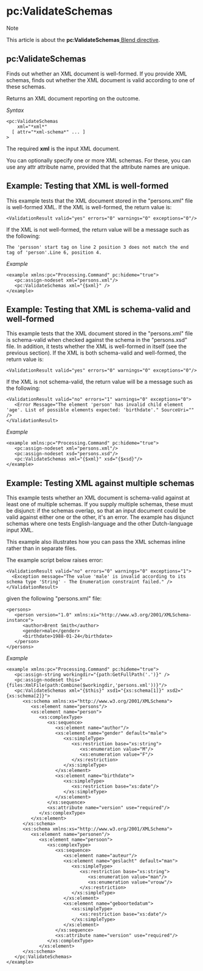# pc:ValidateSchemas



> [!NOTE]
> This article is about the **pc:ValidateSchemas**[ Blend directive](/docs/Repositories/Blend%20directives).

## **pc:ValidateSchemas**

Finds out whether an XML document is well-formed. If you provide XML schemas, finds out whether the XML document is valid according to one of these schemas.

Returns an XML document reporting on the outcome.

*Syntax*

```
<pc:ValidateSchemas
    xml="*xml*"
  [ attr="*xml-schema*" ... ]
>
```

The required **xml** is the input XML document.

You can optionally specify one or more XML schemas. For these, you can use any attr attribute name, provided that the attribute names are unique.

## Example: Testing that XML is well-formed

This example tests that the XML document stored in the "persons.xml" file is well-formed XML. If the XML is well-formed, the return value is:

```language-xml
<ValidationResult valid="yes" errors="0" warnings="0" exceptions="0"/>
```

If the XML is not well-formed, the return value will be a message such as the following:

```
The 'persson' start tag on line 2 position 3 does not match the end tag of 'person'.Line 6, position 4.
```

*Example*

```language-xml
<example xmlns:pc="Processing.Command" pc:hideme="true">
   <pc:assign-nodeset xml="persons.xml"/>
   <pc:ValidateSchemas xml="{$xml}" />
</example>
```

## Example: Testing that XML is schema-valid and well-formed

This example tests that the XML document stored in the "persons.xml" file is schema-valid when checked against the schema in the "persons.xsd" file. In addition, it tests whether the XML is well-formed in itself (see the previous section). If the XML is both schema-valid and well-formed, the return value is:

```language-xml
<ValidationResult valid="yes" errors="0" warnings="0" exceptions="0"/>
```

If the XML is not schema-valid, the return value will be a message such as the following:

```language-xml
<ValidationResult valid="no" errors="1" warnings="0" exceptions="0">
   <Error Message="The element 'person' has invalid child element 'age'. List of possible elements expected: 'birthdate'." SourceUri="" />
</ValidationResult>
```

*Example*

```language-xml
<example xmlns:pc="Processing.Command" pc:hideme="true">
   <pc:assign-nodeset xml="persons.xml"/>
   <pc:assign-nodeset xsd="persons.xsd"/>   
   <pc:ValidateSchemas xml="{$xml}" xsd="{$xsd}"/>
</example>
```

## Example: Testing XML against multiple schemas

This example tests whether an XML document is schema-valid against at least one of multiple schemas. If you supply multiple schemas, these must be disjunct: if the schemas overlap, so that an input document could be valid against either one or the other, it's an error. The example has disjunct schemas where one tests English-language and the other Dutch-language input XML.

This example also illustrates how you can pass the XML schemas inline rather than in separate files.

The example script below raises error:

```language-xml
<ValidationResult valid="no" errors="0" warnings="0" exceptions="1">
  <Exception message="The value 'male' is invalid according to its schema type 'String' - The Enumeration constraint failed." />
</ValidationResult>
```

given the following "persons.xml" file:

```language-xml
<persons>
   <person version="1.0" xmlns:xi="http://www.w3.org/2001/XMLSchema-instance">
      <author>Brent Smith</author>
      <gender>male</gender>
      <birthdate>1988-01-24</birthdate>
   </person>
</persons>
```

*Example*

```language-xml
<example xmlns:pc="Processing.Command" pc:hideme="true">
   <pc:assign-string workingdir="{path:GetFullPath('.')}" />
   <pc:assign-nodeset this="{files:XmlFile(path:Combine($workingdir,'persons.xml'))}"/>
   <pc:ValidateSchemas xml="{$this}" xsd1="{xs:schema[1]}" xsd2="{xs:schema[2]}">
      <xs:schema xmlns:xs="http://www.w3.org/2001/XMLSchema">
         <xs:element name="persons"/>
         <xs:element name="person">
            <xs:complexType>
               <xs:sequence>
                  <xs:element name="author"/>
                  <xs:element name="gender" default="male">
                     <xs:simpleType>
                        <xs:restriction base="xs:string">
                           <xs:enumeration value="M"/>
                           <xs:enumeration value="F"/>
                        </xs:restriction>
                     </xs:simpleType>
                  </xs:element>
                  <xs:element name="birthdate">
                     <xs:simpleType>
                        <xs:restriction base="xs:date"/>
                     </xs:simpleType>
                  </xs:element>
               </xs:sequence>
               <xs:attribute name="version" use="required"/>
            </xs:complexType>
         </xs:element>
      </xs:schema>
      <xs:schema xmlns:xs="http://www.w3.org/2001/XMLSchema">
         <xs:element name="personen"/>
            <xs:element name="persoon">
               <xs:complexType>
                  <xs:sequence>
                     <xs:element name="auteur"/>
                     <xs:element name="geslacht" default="man">
                        <xs:simpleType>
                           <xs:restriction base="xs:string">
                              <xs:enumeration value="man"/>
                              <xs:enumeration value="vrouw"/>
                           </xs:restriction>
                        </xs:simpleType>
                     </xs:element>
                     <xs:element name="geboortedatum">
                        <xs:simpleType>
                           <xs:restriction base="xs:date"/>
                        </xs:simpleType>
                     </xs:element>
                  </xs:sequence>
                  <xs:attribute name="version" use="required"/>
               </xs:complexType>
            </xs:element>
      </xs:schema>
   </pc:ValidateSchemas>
</example>
```

 
